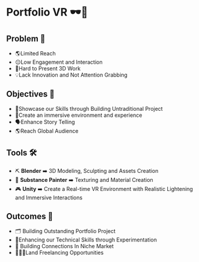 # Portfolio VR 🕶️🤖

## Problem 🤔
* 🌎Limited Reach
* 😐Low Engagement and Interaction
* 👀Hard to Present 3D Work
* 💡Lack Innovation and Not Attention Grabbing

## Objectives 🎯
* 💪Showcase our Skills through Building Untraditional Project
* 🔮Create an immersive environment and experience
* 🗣️Enhance Story Telling
* 🌎Reach Global Audience

## Tools 🛠️
* ⛏️ **Blender** ➡️ 3D Modeling, Sculpting and Assets Creation 
* 🎨 **Substance Painter** ➡️ Texturing and Material Creation
* 🎮 **Unity** ➡️ Create a Real-time VR Environment with Realistic Lightening and Immersive Interactions

## Outcomes 🥇
* 🗂️ Building Outstanding Portfolio Project
* 🚀Enhancing our Technical Skills through Experimentation 
* 🛜 Building Connections In Niche Market
* 👩🏻‍💻Land Freelancing Opportunities
